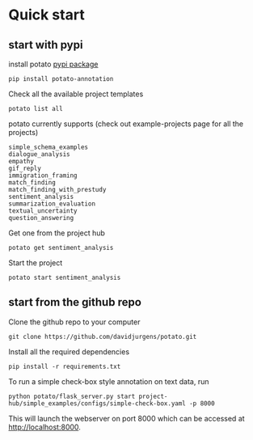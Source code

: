 # Quick start

## start with pypi
install potato [pypi package](https://pypi.org/project/potato-annotation/)

    pip install potato-annotation

Check all the available project templates

    potato list all

potato currently supports (check out example-projects page for all the projects)

    simple_schema_examples
    dialogue_analysis
    empathy
    gif_reply
    immigration_framing
    match_finding
    match_finding_with_prestudy
    sentiment_analysis
    summarization_evaluation
    textual_uncertainty
    question_answering

Get one from the project hub

    potato get sentiment_analysis

Start the project

    potato start sentiment_analysis



## start from the github repo
Clone the github repo to your computer

``` console
git clone https://github.com/davidjurgens/potato.git
```

Install all the required dependencies

``` console
pip install -r requirements.txt
```

To run a simple check-box style annotation on text data, run

``` console
python potato/flask_server.py start project-hub/simple_examples/configs/simple-check-box.yaml -p 8000
```

This will launch the webserver on port 8000 which can be accessed at
<http://localhost:8000>.

